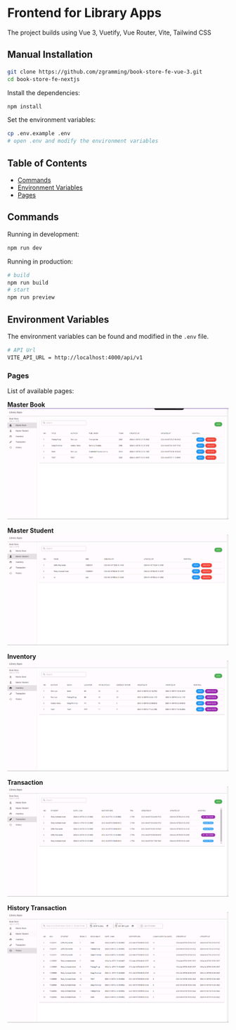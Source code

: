 # Frontend for Library Apps

The project builds using Vue 3, Vuetify, Vue Router, Vite, Tailwind CSS

## Manual Installation

```bash
git clone https://github.com/zgramming/book-store-fe-vue-3.git
cd book-store-fe-nextjs
```

Install the dependencies:

```bash
npm install
```

Set the environment variables:

```bash
cp .env.example .env
# open .env and modify the environment variables
```


## Table of Contents

- [Commands](#commands)
- [Environment Variables](#environment-variables)
- [Pages](#pages)

## Commands

Running in development:

```bash
npm run dev
```

Running in production:

```bash
# build
npm run build
# start
npm run preview
```

## Environment Variables

The environment variables can be found and modified in the `.env` file.

```bash
# API Url
VITE_API_URL = http://localhost:4000/api/v1
```

### Pages
List of available pages:

**Master Book**\
![alt text](screenshots/1.master-book.png)

**Master Student**\
![alt text](screenshots/2.master-student.png)

**Inventory**\
![alt text](screenshots/3.inventory.png)

**Transaction**\
![alt text](screenshots/4.transaction.png)

**History Transaction**
![alt text](screenshots/5.history.png)


